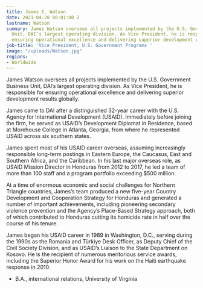 ```yaml
---
title: James E. Watson
date: 2021-04-28 08:01:00 Z
lastname: Watson
summary: James Watson oversees all projects implemented by the U.S. Government Business
  Unit, DAI’s largest operating division. As Vice President, he is responsible for
  ensuring operational excellence and delivering superior development results globally.
job-title: 'Vice President, U.S. Government Programs '
image: "/uploads/Watson.jpg"
regions:
- Worldwide
---
```


James Watson oversees all projects implemented by the U.S. Government Business Unit, DAI’s largest operating division. As Vice President, he is responsible for ensuring operational excellence and delivering superior development results globally.

James came to DAI after a distinguished 32-year career with the U.S. Agency for International Development (USAID). Immediately before joining the firm, he served as USAID’s Development Diplomat in Residence, based at Morehouse College in Atlanta, Georgia, from where he represented USAID across six southern states. 

James spent most of his USAID career overseas, assuming increasingly responsible long-term postings in Eastern Europe, the Caucasus, East and Southern Africa, and the Caribbean. In his last major overseas role, as USAID Mission Director in Honduras from 2012 to 2017, he led a team of more than 100 staff and a program portfolio exceeding $500 million. 

At a time of enormous economic and social challenges for Northern Triangle countries, James’s team produced a new five-year Country Development and Cooperation Strategy for Honduras and generated a number of important achievements, including pioneering secondary violence prevention and the Agency’s Place-Based Strategy approach, both of which contributed to Honduras cutting its homicide rate in half over the course of his tenure.

James began his USAID career in 1989 in Washington, D.C., serving during the 1990s as the Romania and Türkiye Desk Officer, as Deputy Chief of the Civil Society Division, and as USAID’s Liaison to the State Department on Kosovo. He is the recipient of numerous meritorious service awards, including the Superior Honor Award for his work on the Haiti earthquake response in 2010.

* B.A., international relations, University of Virginia